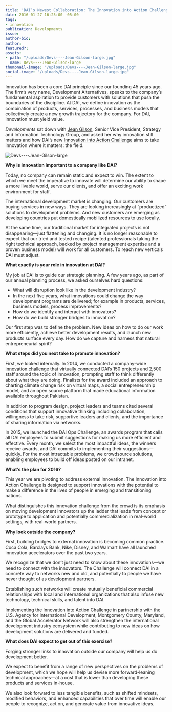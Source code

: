 ```yaml
---
title: 'DAI’s Newest Collaboration: The Innovation into Action Challenge'
date: 2016-01-27 16:25:00 -05:00
tags:
- innovation
publication: Developments
issue: 
author-bio: 
author: 
featured?: 
assets:
- path: "/uploads/Devs----Jean-Gilson-large.jpg"
  name: Devs----Jean-Gilson-large
thumbnail-image: "/uploads/Devs----Jean-Gilson-large.jpg"
social-image: "/uploads/Devs----Jean-Gilson-large.jpg"
---
```


Innovation has been a core DAI principle since our founding 45 years ago. The firm’s very name, Development Alternatives, speaks to the company’s fundamental aspiration to provide customers with solutions that push the boundaries of the discipline. At DAI, we define innovation as the combination of products, services, processes, and business models that collectively create a new growth trajectory for the company. For DAI, innovation must yield value.




*Developments* sat down with [Jean Gilson](http://dai.com/who-we-are/leadership/jean-gilson), Senior Vice President, Strategy and Information Technology Group, and asked her why innovation still matters and how DAI’s new [Innovation into Action Challenge](https://dai.forms.fm/innovation-into-action-challenge) aims to take innovation where it matters: the field.

![Devs----Jean-Gilson-large](/uploads/Devs----Jean-Gilson-large.jpg "Jean Gilson, DAI Senior Vice President, Strategy and Information Technology Group") 

**Why is innovation important to a company like DAI?**

Today, no company can remain static and expect to win. The extent to which we meet the imperative to innovate will determine our ability to shape a more livable world, serve our clients, and offer an exciting work environment for staff. 

The international development market is changing. Our customers are buying services in new ways. They are looking increasingly at “productized” solutions to development problems. And new customers are emerging as developing countries put domestically mobilized resources to use locally. 

At the same time, our traditional market for integrated projects is not disappearing—just flattening and changing. It is no longer reasonable to expect that our tried and tested recipe (talented professionals taking the right technical approach, backed by project management expertise and a proven business model) will work for all customers. To reach new verticals DAI must adjust.

**What exactly is your role in innovation at DAI?**

My job at DAI is to guide our strategic planning. A few years ago, as part of our annual planning process, we asked ourselves hard questions:
* What will disruption look like in the development industry? 
* In the next five years, what innovations could change the way development programs are delivered; for example in products, services, business models, process improvements?
* How do we identify and interact with innovators?
* How do we build stronger bridges to innovation?

Our first step was to define the problem. New ideas on how to do our work more efficiently, achieve better development results, and launch new products surface every day. How do we capture and harness that natural entrepreneurial spirit?

**What steps did you next take to promote innovation?**

First, we looked internally. In 2014, we conducted a company-wide [innovation challenge](http://dai-global-developments.com/developments/innovation/) that virtually connected DAI’s 150 projects and 2,500 staff around the topic of innovation, prompting staff to think differently about what they are doing. Finalists for the award included an approach to charting climate change risk on virtual maps, a social entrepreneurship model, and an open source platform that made educational information available throughout Pakistan.

In addition to program design, project leaders and teams cited several conditions that support innovative thinking including collaboration, willingness to take risk, supportive leaders and clients, and the importance of sharing information via networks.

In 2015, we launched the DAI Ops Challenge, an awards program that calls all DAI employees to submit suggestions for making us more efficient and effective. Every month, we select the most impactful ideas, the winners receive awards, and DAI commits to implementing their suggestions—quickly. For the most intractable problems, we crowdsource solutions, enabling employees to build off ideas posted on our intranet. 
 

**What’s the plan for 2016?**

This year we are pivoting to address external innovation. The Innovation into Action Challenge is designed to support innovations with the potential to make a difference in the lives of people in emerging and transitioning nations.

What distinguishes this innovation challenge from the crowd is its emphasis on moving development innovators up the ladder that leads from concept or prototype to application and potentially commercialization in real-world settings, with real-world partners.

**Why look outside the company?**
 
First, building bridges to external innovation is becoming common practice. Coca Cola, Barclays Bank, Nike, Disney, and Walmart have all launched innovation accelerators over the past two years. 

We recognize that we don’t just need to know about these innovations—we need to connect with the innovators. The Challenge will connect DAI in a concrete way to networks new and old, and potentially to people we have never thought of as development partners.  

Establishing such networks will create mutually beneficial commercial relationships with local and international organizations that also infuse new technology, technical skills, and talent into DAI. 

Implementing the Innovation into Action Challenge in partnership with the U.S. Agency for International Development, Montgomery County, Maryland, and the Global Accelerator Network will also strengthen the international development industry ecosystem while contributing to new ideas on how development solutions are delivered and funded.  

**What does DAI expect to get out of this exercise?**

Forging stronger links to innovation outside our company will help us do development better.

We expect to benefit from a range of  new perspectives on the problems of development, which we hope will help us devise more forward-leaning technical approaches—at a cost that is lower than developing these products and services in-house. 

We also look forward to less tangible benefits, such as shifted mindsets, modified behaviors, and enhanced capabilities that over time will enable our people to recognize, act on, and generate value from innovative ideas.
